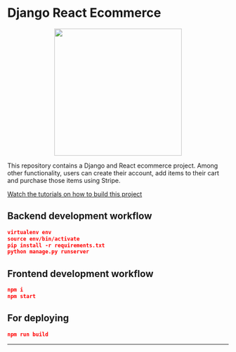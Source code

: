 # Django React Ecommerce

<p align="center">
  <a href="https://youtu.be/RG_Y7lIDXPM"><img src="https://github.com/justdjango/django-react-ecommerce/blob/master/thumbnail.png" width="290"></a>
</p>

This repository contains a Django and React ecommerce project. Among other functionality, users can create their account, add items to their cart and purchase those items using Stripe.

[Watch the tutorials on how to build this project](https://youtu.be/RG_Y7lIDXPM)

## Backend development workflow

```json
virtualenv env
source env/bin/activate
pip install -r requirements.txt
python manage.py runserver
```

## Frontend development workflow

```json
npm i
npm start
```

## For deploying

```json
npm run build
```

---
